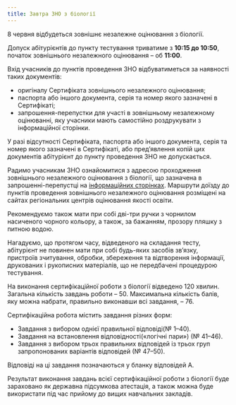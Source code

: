 ```yaml
---
title: Завтра ЗНО з біології
---
```


8 червня відбудеться зовнішнє незалежне оцінювання з біології.

Допуск абітурієнтів до пункту тестування триватиме з **10:15 до 10:50**, початок зовнішнього незалежного оцінювання – об **11:00**.

Вхід учасників до пунктів проведення ЗНО відбуватиметься за наявності таких документів:

* оригіналу Сертифіката зовнішнього незалежного оцінювання;
* паспорта або іншого документа, серія та номер якого зазначені в Сертифікаті;
* запрошення-перепустки для участі в зовнішньому незалежному оцінюванні, яку учасники мають самостійно роздрукувати з інформаційної сторінки.

У разі відсутності Сертифіката, паспорта або іншого документа, серія та номер якого зазначені в Сертифікаті, або пред’явлення копій цих документів абітурієнт до пункту проведення ЗНО не допускається.

Радимо учасникам ЗНО ознайомитися з адресою проходження зовнішнього незалежного оцінювання з біології, що зазначена в запрошенні-перепустці на [інформаційних сторінках](https://zno.testportal.com.ua/info/login). Маршрути доїзду до пунктів проведення зовнішнього незалежного оцінювання розміщені на сайтах регіональних центрів оцінювання якості освіти.

Рекомендуємо також мати при собі дві-три ручки з чорнилом насиченого чорного кольору, а також, за бажанням, прозору пляшку з питною водою.

Нагадуємо, що протягом часу, відведеного на складання тесту, абітурієнт не повинен мати при собі будь-яких засобів зв’язку, пристроїв зчитування, обробки, збереження та відтворення інформації, друкованих і рукописних матеріалів, що не передбачені процедурою тестування.

На виконання сертифікаційної роботи з біології відведено 120 хвилин. Загальна кількість завдань роботи – 50. Максимальна кількість балів, яку можна набрати, правильно виконавши всі завдання, – 76.

Сертифікаційна робота містить завдання різних форм:

* Завдання з вибором однієї правильної відповіді(№ 1–40).
* Завдання на встановлення відповідності(«логічні пари») (№ 41–46).
* Завдання з вибором трьох правильних відповідей із трьох груп запропонованих варіантів відповідей (№ 47–50).

Відповіді на ці завдання позначаються у бланку відповідей А.

Результат виконання завдань всієї сертифікаційної роботи з біології буде зараховано як державна підсумкова атестація, а також можна буде використати під час прийому до вищих навчальних закладів.
